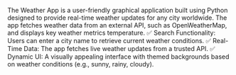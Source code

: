 The Weather App is a user-friendly graphical application built using Python designed to provide real-time weather updates for any city worldwide. The app fetches weather data from an external API, such as OpenWeatherMap, and displays key weather metrics  temperature.
✅ Search Functionality: Users can enter a city name to retrieve current weather conditions.
✅ Real-Time Data: The app fetches live weather updates from a trusted API.
✅ Dynamic UI: A visually appealing interface with themed backgrounds based on weather conditions (e.g., sunny, rainy, cloudy).
